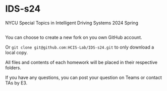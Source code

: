 # IDS-s24
NYCU Special Topics in Intelligent Driving Systems 2024 Spring

##
You can choose to create a new fork on you own GitHub account.

Or `git clone git@github.com:HCIS-Lab/IDS-s24.git` to only download a local copy.

All files and contents of each homework will be placed in their respective folders.

If you have any questions, you can post your question on Teams or contact TAs by E3.
